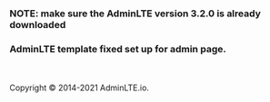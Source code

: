 ### NOTE: make sure the AdminLTE version 3.2.0 is already downloaded
### AdminLTE template fixed set up for admin page.
<br><br>
Copyright © 2014-2021 AdminLTE.io.
